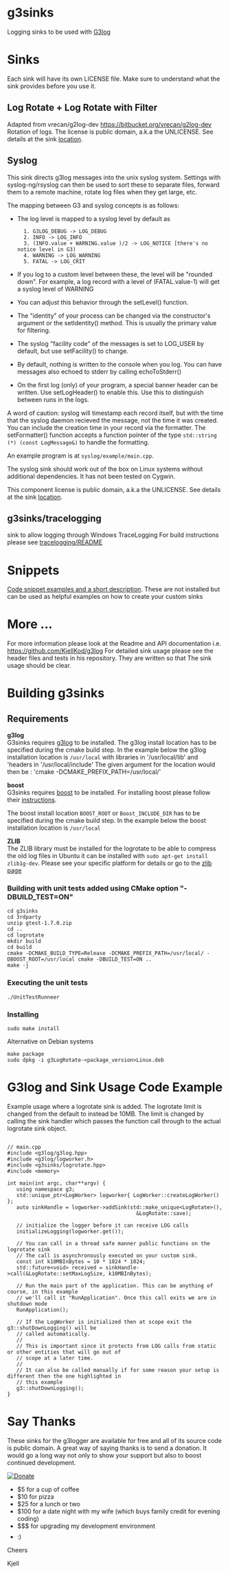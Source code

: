 # g3sinks
Logging sinks to be used with [G3log](https://github.com/KjellKod/g3log)

#  Sinks
Each sink will have its own LICENSE file. Make sure to understand what the sink provides
before you use it. 

## Log Rotate + Log Rotate with Filter
Adapted from vrecan/g2log-dev https://bitbucket.org/vrecan/g2log-dev
Rotation of logs. 
The license is public domain, a.k.a the  UNLICENSE.
See details at the sink [location](https://github.com/KjellKod/g3sinks/tree/master/logrotate).

## Syslog
This sink directs g3log messages into the unix syslog system. Settings with syslog-ng/rsyslog 
can then be used to sort these to separate files, forward them to a remote machine, rotate log 
files when they get large, etc.
 
The mapping between G3 and syslog concepts is as follows:

* The log level is mapped to a syslog level by default as

        1. G3LOG_DEBUG -> LOG_DEBUG
        2. INFO -> LOG_INFO
        3. (INFO.value + WARNING.value )/2 -> LOG_NOTICE [there's no notice level in G3)
        4. WARNING -> LOG_WARNING
        5. FATAL -> LOG_CRIT
        
* If you log to a custom level between these, the level will be "rounded down". For example, a log record
    with a level of (FATAL.value-1) will get a syslog level of WARNING
* You can adjust this behavior through the setLevel() function.
* The "identity" of your process can be changed via the constructor's argument or the setIdentity() 
    method.  This is usually the primary value for filtering.
* The syslog "facility code" of the messages is set to LOG_USER by default, but use setFacility() to change.
* By default, nothing is written to the console when you log.  You can have messages also echoed to stderr
    by calling echoToStderr() 
* On the first log (only) of your program, a special banner header can be written. Use setLogHeader() to
    enable this. Use this to distinguish between runs in the logs.

A word of caution: syslog will timestamp each record itself, but with the time that the syslog
daemon recieved the message, not the time it was created.  You can include the creation time
in your record via the formatter. The setFormatter() function accepts a function pointer of the 
type `std::string (*) (const LogMessage&)` to handle the formatting.

An example program is at `syslog/example/main.cpp`.

The syslog sink should work out of the box on Linux systems without additional dependencies.  It has not 
been tested on Cygwin.

This component license is public domain, a.k.a the  UNLICENSE.
See details at the sink [location](https://github.com/KjellKod/g3sinks/tree/master/logrotate).

## g3sinks/tracelogging
sink to allow logging through Windows TraceLogging
For build instructions please see [tracelogging/README](tracelogging/README.md)

# Snippets
[Code snippet examples and a short description](snippets/README.markdown). These are not installed but can 
be used as helpful examples on how to create your custom sinks

# More ...
For more information please look at the Readme and API documentation i.e. https://github.com/KjellKod/g3log
For detailed sink usage please see the header files and tests  in his repository. They are written so that
The sink usage should be clear.

# Building g3sinks
## Requirements
**g3log**<br>
G3sinks requires [g3log](https://github.com/KjellKod/g3log)  to be installed. 
The g3log install location has to be specified during the cmake build step. In the example below the g3log installation location is `/usr/local` with libraries in '/usr/local/lib' and 'headers in '/usr/local/include'
The given argument for the location would then be : 'cmake -DCMAKE_PREFIX_PATH=/usr/local/'

**boost**<br>
G3sinks requires [boost](http://www.boost.org/doc/libs/1_63_0/index.html)  to be installed. 
For installing boost please follow their [instructions](http://www.boost.org/doc/libs/1_63_0/more/getting_started/unix-variants.html). 

The boost install location `BOOST_ROOT` or `Boost_INCLUDE_DIR` has to be specified during the cmake build step.
In the example below the boost  installation 
location is `/usr/local`

**ZLIB**<br>
The ZLIB library must be installed for the logrotate to be able to compress the old log files
in Ubuntu it can be installed with `sudo apt-get install zlib1g-dev`. Please see your specific platform for details or go to the [zlib page](http://www.zlib.net/)


### Building with unit tests added using CMake option "-DBUILD_TEST=ON"
```
cd g3sinks
cd 3rdparty
unzip gtest-1.7.0.zip
cd ..
cd logrotate
mkdir build
cd build
cmake -DCMAKE_BUILD_TYPE=Release -DCMAKE_PREFIX_PATH=/usr/local/ -DBOOST_ROOT=/usr/local cmake -DBUILD_TEST=ON ..
make -j
```

### Executing the unit tests
```
./UnitTestRunneer
```

### Installing
```
sudo make install
```

Alternative on Debian systems
```
make package
sudo dpkg -i g3LogRotate-<package_version>Linux.deb
```


# G3log and Sink Usage Code Example
Example usage where a logrotate sink is added. The logrotate limit is changed from the default to instead be 10MB. The limit is changed by calling the sink handler which passes the function call through to the actual logrotate sink object.
```

// main.cpp
#include <g3log/g3log.hpp>
#include <g3log/logworker.h>
#include <g3sinks/logrotate.hpp>
#include <memory>

int main(int argc, char**argv) {
   using namespace g3;
   std::unique_ptr<LogWorker> logworker{ LogWorker::createLogWorker() };
   auto sinkHandle = logworker->addSink(std::make_unique<LogRotate>(),
                                          &LogRotate::save);
   
   // initialize the logger before it can receive LOG calls
   initializeLogging(logworker.get());            
            
   // You can call in a thread safe manner public functions on the logrotate sink
   // The call is asynchronously executed on your custom sink.
   const int k10MBInBytes = 10 * 1024 * 1024;
   std::future<void> received = sinkHandle->call(&LogRotate::setMaxLogSize, k10MBInBytes);
   
   // Run the main part of the application. This can be anything of course, in this example
   // we'll call it "RunApplication". Once this call exits we are in shutdown mode
   RunApplication();

   // If the LogWorker is initialized then at scope exit the g3::shutDownLogging() will be 
   // called automatically. 
   //  
   // This is important since it protects from LOG calls from static or other entities that will go out of
   // scope at a later time. 
   //
   // It can also be called manually if for some reason your setup is different then the one highlighted in
   // this example
   g3::shutDownLogging();
}
```



# Say Thanks
These sinks for the g3logger are available for free and all of its source code is public domain.  A great way of saying thanks is to send a donation. It would go a long way not only to show your support but also to boost continued development.

[![Donate](https://img.shields.io/badge/Donate-PayPal-green.svg)](https://www.paypal.me/g3log/25)

* $5 for a cup of coffee
* $10 for pizza 
* $25 for a lunch or two
* $100 for a date night with my wife (which buys family credit for evening coding)
* $$$ for upgrading my development environment
* $$$$ :)

Cheers

Kjell

